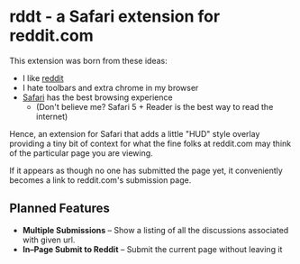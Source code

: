 rddt - a Safari extension for reddit.com
========================================

This extension was born from these ideas:

* I like [reddit](http://reddit.com)
* I hate toolbars and extra chrome in my browser
* [Safari](http://apple.com/safari) has the best browsing experience
  * (Don't believe me? Safari 5 + Reader is the best way to read the internet)

Hence, an extension for Safari that adds a little "HUD" style overlay
providing a tiny bit of context for what the fine folks at reddit.com may
think of the particular page you are viewing.

If it appears as though no one has submitted the page yet, it conveniently
becomes a link to reddit.com's submission page.

Planned Features
----------------

* __Multiple Submissions__ – Show a listing of all the discussions associated
  with given url.
* __In–Page Submit to Reddit__ – Submit the current page without leaving it